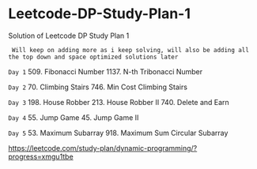 # Leetcode-DP-Study-Plan-1
Solution of Leetcode DP Study Plan 1 

``` Will keep on adding more as i keep solving, will also be adding all the top down and space optimized solutions later```


```Day 1```
509. Fibonacci Number
1137. N-th Tribonacci Number

```Day 2```
70. Climbing Stairs
746. Min Cost Climbing Stairs

```Day 3```
198. House Robber
213. House Robber II
740. Delete and Earn

```Day 4```
55. Jump Game
45. Jump Game II

```Day 5```
53. Maximum Subarray
918. Maximum Sum Circular Subarray



https://leetcode.com/study-plan/dynamic-programming/?progress=xmgu1tbe
